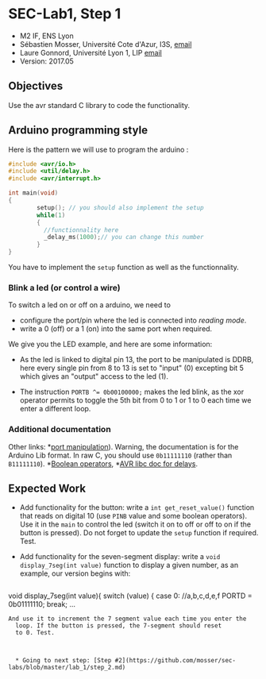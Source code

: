 # SEC-Lab1, Step 1

  * M2 IF, ENS Lyon
  * Sébastien Mosser, Université Cote d'Azur, I3S, [email](mailto:mosser@i3s.unice.fr)
  * Laure Gonnord, Université Lyon 1, LIP [email](mailto:laure.gonnord@ens-lyon.fr)
  * Version: 2017.05

## Objectives

Use the avr standard C library to code the functionality.

## Arduino programming style

Here is the pattern we will use to program the arduino : 

```C
#include <avr/io.h>
#include <util/delay.h>
#include <avr/interrupt.h> 

int main(void)
{
        setup(); // you should also implement the setup
        while(1)
        {
          //functionnality here
          _delay_ms(1000);// you can change this number
        }
}
```

You have to implement the `setup` function as well as the
functionnality.

### Blink a led (or control a wire)

To switch a led on or off on a arduino, we need to
* configure the port/pin where the led is connected into
  _reading mode_. 
* write a 0 (off) or a 1 (on) into the same port when required.

We give you the LED example, and here are some information:
* As the led is linked to digital pin 13, the port to be manipulated
  is DDRB, here every single pin from 8 to 13 is set to "input" (0)
  excepting bit 5 which gives an "output" access to the led (1).

* The instruction `PORTB ^= 0b00100000;` makes the led blink, as the xor
  operator permits to toggle the 5th bit from 0 to 1 or 1 to 0 each
  time we enter a different loop.

### Additional documentation

Other links:
*[port manipulation](https://www.arduino.cc/en/Reference/PortManipulation)). Warning,
the documentation is for the Arduino Lib format. In raw C, you should use 
`0b11111110` (rather than `B11111110`).
*[Boolean operators](http://playground.arduino.cc/Code/BitMath), 
*[AVR libc doc for delays](http://www.nongnu.org/avr-libc/user-manual/group__util__delay.html).



## Expected Work

* Add functionality for the button: write a `int get_reset_value()`
  function that reads on digital 10 (use `PINB` value and some boolean
  operators). Use it in the `main` to control the led (switch it on to
  off or off to on if the button is pressed). Do not forget to update
  the `setup` function if required. Test. 
  
* Add functionality for the seven-segment display: write a `void
  display_7seg(int value)` function to display a given number, as an
  example, our version begins with:
  ```C
void display_7seg(int value){
  switch (value) {
  case 0: //a,b,c,d,e,f
    PORTD = 0b01111110;
    break;
	...
```
And use it to increment the 7 segment value each time you enter the
  loop. If the button is pressed, the 7-segment should reset
  to 0. Test.



  * Going to next step: [Step #2](https://github.com/mosser/sec-labs/blob/master/lab_1/step_2.md)


